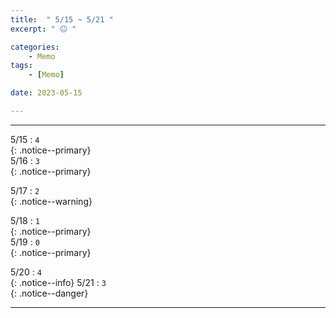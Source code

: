 ```yaml
---
title:  " 5/15 ~ 5/21 "
excerpt: " 😐 "

categories:
    - Memo
tags:
    - [Memo]

date: 2023-05-15

---
```

- - -
<!-- 약 -->

5/15 : `4`   
{: .notice--primary}  
5/16 : `3`   
{: .notice--primary}  

5/17 : `2`   
{: .notice--warning}  

5/18 : `1`   
{: .notice--primary}  
5/19 : `0`  
{: .notice--primary} 


5/20 : `4`      
{: .notice--info} 
5/21 : `3`   
{: .notice--danger}  


<!-- {: .notice}
{: .notice--primary}
{: .notice--info}
{: .notice--warning}
{: .notice--success}
{: .notice--danger} 
😄 😐 🙁 😡
-->
- - -